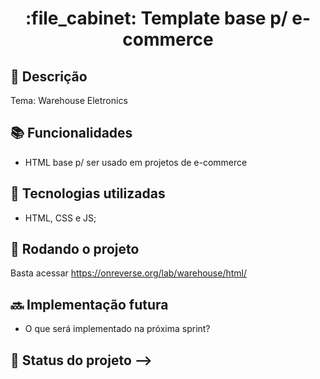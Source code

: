 <h1 align="center">:file_cabinet: Template base p/ e-commerce</h1>

## :memo: Descrição
Tema: Warehouse Eletronics

## :books: Funcionalidades
* HTML base p/ ser usado em projetos de e-commerce

## :wrench: Tecnologias utilizadas
* HTML, CSS e JS;

## :rocket: Rodando o projeto
Basta acessar https://onreverse.org/lab/warehouse/html/

## :soon: Implementação futura
* O que será implementado na próxima sprint?

<!-- ## :handshake: Colaboradores
<!-- <table>
  <tr>
    <td align="center">
      <a href="http://github.com/tatialveso">
        <img src="https://avatars.githubusercontent.com/u/56259137?v=4" width="100px;" alt="Foto de Tati Alves no GitHub"/><br>
        <sub>
          <b>tatialveso</b>
        </sub>
      </a>
    </td>
  </tr>
</table> -->

## :dart: Status do projeto -->